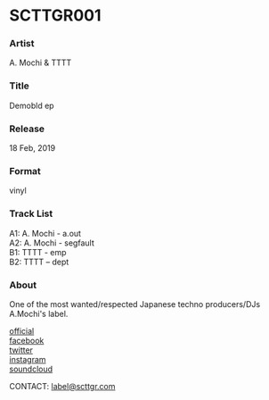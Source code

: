 # SCTTGR001

### Artist
A. Mochi & TTTT

### Title
Demobld ep

### Release
18 Feb, 2019

### Format
vinyl

### Track List
A1: A. Mochi - a.out  
A2: A. Mochi - segfault  
B1: TTTT - emp  
B2: TTTT – dept  

### About 
One of the most wanted/respected Japanese techno producers/DJs A.Mochi's label.

[official](https://scttgr.com/)  
[facebook](https://www.facebook.com/scttgr/)  
[twitter](https://twitter.com/scttgr)  
[instagram](https://www.instagram.com/scott_tiger_records/)  
[soundcloud](https://soundcloud.com/scttgr/)  

CONTACT: label@scttgr.com
